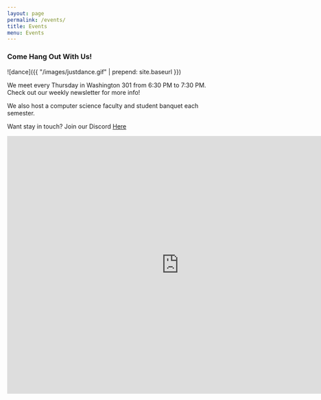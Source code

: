 ```yaml
---
layout: page
permalink: /events/
title: Events
menu: Events
---
```


### Come Hang Out With Us!

![dance]({{ "/images/justdance.gif" | prepend: site.baseurl }})

We meet every Thursday in Washington 301 from 6:30 PM to 7:30 PM. Check out our weekly newsletter for more info!

We also host a computer science faculty and student banquet each semester.

Want stay in touch? Join our Discord [Here](https://discord.gg/PgAYRuzx9Q)

<iframe src="https://calendar.google.com/calendar/embed?src=c_u2ji5i99oao8l6nts1jpred7es%40group.calendar.google.com&ctz=America%2FNew_York" style="border: 0" width="800" height="600" frameborder="0" scrolling="no"></iframe>
